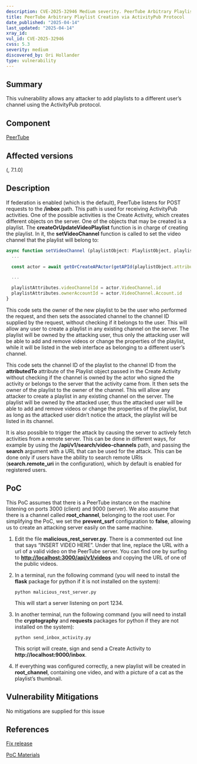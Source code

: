 ```yaml
---
description: CVE-2025-32946 Medium severity. PeerTube Arbitrary Playlist Creation via ActivityPub Protocol
title: PeerTube Arbitrary Playlist Creation via ActivityPub Protocol
date_published: "2025-04-14"
last_updated: "2025-04-14"
xray_id:
vul_id: CVE-2025-32946
cvss: 5.3
severity: medium
discovered_by: Ori Hollander
type: vulnerability
---
```

## Summary
This vulnerability allows any attacker to add playlists to a different user’s channel using the ActivityPub protocol.

## Component

[PeerTube](https://github.com/Chocobozzz/PeerTube)



## Affected versions

(, 7.1.0]



## Description

If federation is enabled (which is the default), PeerTube listens for POST requests to the **/inbox** path. This path is used for receiving ActivityPub activities. One of the possible activities is the Create Activity, which creates different objects on the server. One of the objects that may be created is a playlist. The **createOrUpdateVideoPlaylist** function is in charge of creating the playlist. In it, the **setVideoChannel** function is called to set the video channel that the playlist will belong to:

```js
async function setVideoChannel (playlistObject: PlaylistObject, playlistAttributes: AttributesOnly<VideoPlaylistModel>) {
  ...

  const actor = await getOrCreateAPActor(getAPId(playlistObject.attributedTo[0]), 'all')

  ...

  playlistAttributes.videoChannelId = actor.VideoChannel.id
  playlistAttributes.ownerAccountId = actor.VideoChannel.Account.id
}
```

This code sets the owner of the new playlist to be the user who performed the request, and then sets the associated channel to the channel ID supplied by the request, without checking if it belongs to the user. This will allow any user to create a playlist in any existing channel on the server. The playlist will be owned by the attacking user, thus only the attacking user will be able to add and remove videos or change the properties of the playlist, while it will be listed in the web interface as belonging to a different user’s channel.



This code sets the channel ID of the playlist to the channel ID from the **attributedTo** attribute of the Playlist object passed in the Create Activity without checking if the channel is owned by the actor who signed the activity or belongs to the server that the activity came from. It then sets the owner of the playlist to the owner of the channel. This will allow any attacker to create a playlist in any existing channel on the server. The playlist will be owned by the attacked user, thus the attacked user will be able to add and remove videos or change the properties of the playlist, but as long as the attacked user didn’t notice the attack, the playlist will be listed in its channel.

It is also possible to trigger the attack by causing the server to actively fetch activities from a remote server. This can be done in different ways, for example by using the **/api/v1/search/video-channels** path, and passing the **search** argument with a URL that can be used for the attack. This can be done only if users have the ability to search remote URIs (**search.remote_uri** in the configuration), which by default is enabled for registered users.



## PoC

This PoC assumes that there is a PeerTube instance on the machine listening on ports 3000 (client) and 9000 (server). We also assume that there is a channel called **root_channel**, belonging to the root user. For simplifying the PoC, we set the **prevent_ssrf** configuration to **false**, allowing us to create an attacking server easily on the same machine.



1. Edit the file **malicious_rest_server.py**. There is a commented out line that says “INSERT VIDEO HERE”. Under that line, replace the URL with a url of a valid video on the PeerTube server. You can find one by surfing to [**http://localhost:3000/api/v1/videos**](http://localhost:3000/api/v1/videos) and copying the URL of one of the public videos.

1. In a terminal, run the following command (you will need to install the **flask** package for python if it is not installed on the system):

   ```
   python malicious_rest_server.py
   ```

   This will start a server listening on port 1234.

1. In another terminal, run the following command (you will need to install the **cryptography** and **requests** packages for python if they are not installed on the system):

   ```
   python send_inbox_activity.py
   ```

   This script will create, sign and send a Create Activity to **http://localhost:9000/inbox**.

1. If everything was configured correctly, a new playlist will be created in **root_channel**, containing one video, and with a picture of a cat as the playlist’s thumbnail.

## Vulnerability Mitigations

No mitigations are supplied for this issue



## References

[Fix release](https://github.com/Chocobozzz/PeerTube/releases/tag/v7.1.1)

[PoC Materials](https://drive.google.com/file/d/1zmXFNutT4ACOJZGmxhU22nhu9Fbn4ui2/view?usp=drive_link)
